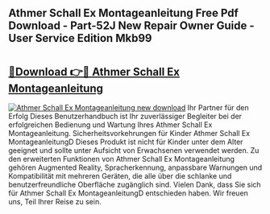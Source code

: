 ## Athmer Schall Ex Montageanleitung Free Pdf Download - Part-52J New Repair Owner Guide - User Service Edition Mkb99

# <h2><a href="http://df758l.blite.top/?on=Athmer+Schall+Ex+Montageanleitung">🔗Download 👉🔴 Athmer Schall Ex Montageanleitung</a></h2>

[![Athmer Schall Ex Montageanleitung new download](https://i.imgur.com/lujVjoI.png)](http://df758l.blite.top/?on=Athmer+Schall+Ex+Montageanleitung)
Ihr Partner für den Erfolg Dieses Benutzerhandbuch ist Ihr zuverlässiger Begleiter bei der erfolgreichen Bedienung und Wartung Ihres Athmer Schall Ex Montageanleitung. Sicherheitsvorkehrungen für Kinder Athmer Schall Ex MontageanleitungD Dieses Produkt ist nicht für Kinder unter dem Alter geeignet und sollte unter Aufsicht von Erwachsenen verwendet werden. Zu den erweiterten Funktionen von Athmer Schall Ex Montageanleitung gehören Augmented Reality, Spracherkennung, anpassbare Warnungen und Kompatibilität mit mehreren Geräten, die alle über die schlanke und benutzerfreundliche Oberfläche zugänglich sind. Vielen Dank, dass Sie sich für Athmer Schall Ex MontageanleitungD entschieden haben. Wir freuen uns, Teil Ihrer Reise zu sein.

